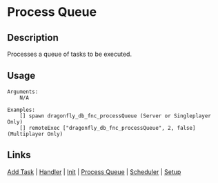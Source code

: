 # Process Queue

## Description

Processes a queue of tasks to be executed.

## Usage

```sqf
Arguments:
	N/A

Examples:
	[] spawn dragonfly_db_fnc_processQueue (Server or Singleplayer Only)
	[] remoteExec ["dragonfly_db_fnc_processQueue", 2, false] (Multiplayer Only)
```

## Links

[Add Task](main/addTask.md) |
[Handler](main/handler.md) |
[Init](main/init.md) |
[Process Queue](main/processQueue.md) |
[Scheduler](main/scheduler.md) |
[Setup](main/setup.md)
